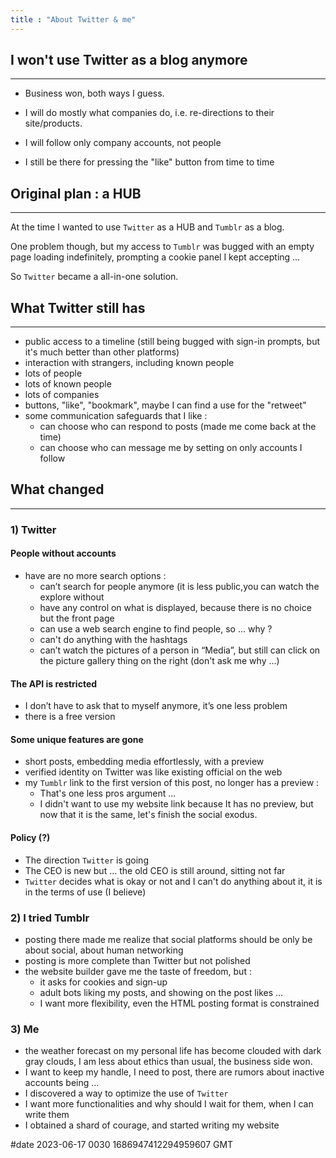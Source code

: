 ```yaml
---
title : "About Twitter & me"
---
```


## I won't use Twitter as a blog anymore

---

- Business won, both ways I guess.

- I will do mostly what companies do, i.e. re-directions to their site/products.

- I will follow only company accounts, not people

- I still be there for pressing the "like" button from time to time


## Original plan : a HUB

---

At the time I wanted to use `Twitter` as a HUB and `Tumblr` as a blog.

One problem though, but my access to `Tumblr` was bugged with an empty page loading indefinitely, prompting a cookie panel I kept accepting …

So `Twitter` became a all-in-one solution.


## What Twitter still has

---

- public access to a timeline (still being bugged with sign-in prompts, but it's much better than other platforms)
- interaction with strangers, including known people
- lots of people
- lots of known people
- lots of companies
- buttons, "like", "bookmark", maybe I can find a use for the "retweet"
- some communication safeguards that I like :
	- can choose who can respond to posts (made me come back at the time)
	- can choose who can message me by setting on only accounts I follow

## What changed

---

### 1) Twitter

#### People without accounts

- have are no more search options :
	- can’t search for people anymore (it is less public,you can watch the explore without
	- have any control on what is displayed, because there is no choice but the front page
	- can use a web search engine to find people, so ... why ?
	- can't do anything with the hashtags
	- can’t watch the pictures of a person in “Media”, but still can click on the picture gallery thing on the right (don't ask me why ...)

#### The API is restricted

- I don’t have to ask that to myself anymore, it’s one less problem
- there is a free version

#### Some unique features are gone

- short posts, embedding media effortlessly, with a preview
- verified identity on Twitter was like existing official on the web
- my `Tumblr` link to the first version of this post, no longer has a preview :
	- That's one less pros argument ...
	- I didn't want to use my website link because It has no preview, but now that it is the same, let's finish the social exodus.

#### Policy (?)

- The direction `Twitter` is going
- The CEO is new but ... the old CEO is still around, sitting not far
- `Twitter` decides what is okay or not and I can't do anything about it, it is in the terms of use (I believe)


### 2) I tried Tumblr

- posting there made me realize that social platforms should be only be about social, about human networking
- posting is more complete than Twitter but not polished
- the website builder gave me the taste of freedom, but :
	- it asks for cookies and sign-up
	- adult bots liking my posts, and showing on the post likes ...
	- I want more flexibility, even the HTML posting format is constrained

### 3) Me

- the weather forecast on my personal life has become clouded with dark gray clouds, I am less about ethics than usual, the business side won.
- I want to keep my handle, I need to post, there are rumors about inactive accounts being ...
- I discovered a way to optimize the use of `Twitter`
- I want more functionalities and why should I wait for them, when I can write them
- I obtained a shard of courage, and started writing my website

#date 2023-06-17 0030 1686947412294959607 GMT

